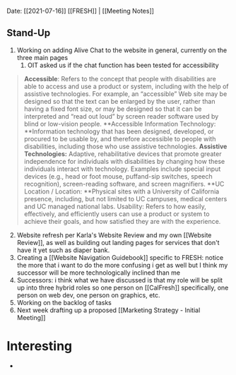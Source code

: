 Date: [[2021-07-16]]
[[FRESH]] | [[Meeting Notes]]
## Stand-Up
1. Working on adding Alive Chat to the website in general, currently on the three main pages
	1. OIT asked us if the chat function has been tested for accessibility

> 	**Accessible**: Refers to the concept that people with disabilities are able to access and use a product or system, including with the help of assistive technologies. For example, an “accessible” Web site may be designed so that the text can be enlarged by the user, rather than having a fixed font size, or may be designed so that it can be interpreted and “read out loud” by screen reader software used by blind or low-vision people. 
> 	**Accessible Information Technology: **Information technology that has been designed, developed, or procured to be usable by, and therefore accessible to people with disabilities, including those who use assistive technologies. 
> 	**Assistive Technologies:** Adaptive, rehabilitative devices that promote greater independence for individuals with disabilities by changing how these individuals interact with technology. Examples include special input devices (e.g., head or foot mouse, puffand-sip switches, speech recognition), screen-reading software, and screen magnifiers. 
> 	**UC Location / Location: **Physical sites with a University of California presence, including, but not limited to UC campuses, medical centers and UC managed national labs. Usability: Refers to how easily, effectively, and efficiently users can use a product or system to achieve their goals, and how satisfied they are with the experience.
	
	
2. Website refresh per Karla's Website Review and my own [[Website Review]], as well as building out landing pages for services that don't have it yet such as diaper bank.
3. Creating a [[Website Navigation Guidebook]] specific to FRESH: notice the more that i want to do the more confusing i get as well but I think my successor will be more technologically inclined than me
4. Successors: i think what we have discussed is that my role will be split up into three hybrid roles so one person on [[CalFresh]] specifically, one person on web dev, one person on graphics, etc. 
5. Working on the backlog of tasks
6. Next week drafting up a proposed [[Marketing Strategy - Initial Meeting]]


# Interesting
-